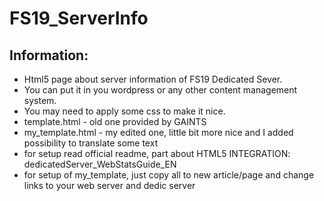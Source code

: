 # FS19_ServerInfo

## Information:
- Html5 page about server information of FS19 Dedicated Sever.
- You can put it in you wordpress or any other content management system.
- You may need to apply some css to make it nice.
- template.html - old one provided by GAINTS
- my_template.html - my edited one, little bit more nice and I added possibility to translate some text
- for setup read official readme, part about HTML5 INTEGRATION: dedicatedServer_WebStatsGuide_EN
- for setup of my_template, just copy all to new article/page and change links to your web server and dedic server
